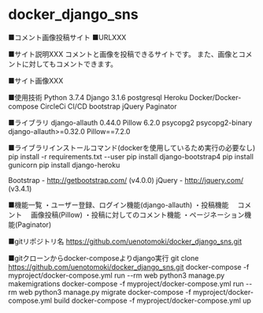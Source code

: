 # docker_django_sns

■コメント画像投稿サイト
■URLXXX


■サイト説明XXX
コメントと画像を投稿できるサイトです。
また、画像とコメントに対してもコメントできます。

■サイト画像XXX

■使用技術
Python 3.7.4
Django 3.1.6
postgresql
Heroku
Docker/Docker-compose
CircleCi CI/CD
bootstrap
jQuery
Paginator

■ライブラリ
django-allauth 0.44.0
Pillow 6.2.0
psycopg2
psycopg2-binary
django-allauth>=0.32.0
Pillow==7.2.0

■ライブラリインストールコマンド(dockerを使用しているため実行の必要なし)
pip install -r requirements.txt --user
pip install django-bootstrap4
pip install gunicorn
pip install django-heroku

Bootstrap - http://getbootstrap.com/ (v4.0.0)
jQuery - http://jquery.com/ (v3.4.1)

■機能一覧
・ユーザー登録、ログイン機能(django-allauth)
・投稿機能
　コメント
　画像投稿(Pillow)
・投稿に対してのコメント機能
・ページネーション機能(Paginator) 

■gitリポジトリ名
https://github.com/uenotomoki/docker_django_sns.git

■gitクローンからdocker-composeよりdjango実行
git clone https://github.com/uenotomoki/docker_django_sns.git
docker-compose -f myproject/docker-compose.yml run --rm web python3 manage.py makemigrations
docker-compose -f myproject/docker-compose.yml run --rm web python3 manage.py migrate
docker-compose -f myproject/docker-compose.yml build
docker-compose -f myproject/docker-compose.yml up
